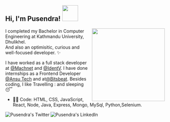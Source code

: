 <h2> Hi, I'm Pusendra! <img src="https://media.giphy.com/media/l0Iyn34fotpL8K9wI/giphy.gif" width="50"></h2>

<img align='right' src="https://media.giphy.com/media/3GYmecuz4ncOc/giphy.gif" width="230">

I completed my Bachelor in Computer Engineering at Kathmandu University, Dhulikhel.<br>
And also an optimisitic, curious and well-focused developer. :sparkles: <br>


I have worked as a full stack developer at [@Machnet](https://www.machnetinc.com/) and [@IdentV](https://nepal.identv.com/). I have done internships as a Frontend Developer [@Ansu Tech](http://www.ansutech.com/) and at[@Bitsbeat](https://www.bitsbeat.com/).
Besides coding, I like Travelling : and sleeping :sleeping:

- :man_technologist: Code: HTML, CSS, JavaScript, React, Node, Java, Express, Mongo, MySql, Python,Selenium.
 
 <a href="https://twitter.com/cpusendra">
  <img align="left" alt="Pusendra's Twitter" src="https://img.icons8.com/bubbles/50/000000/twitter.png"/>
</a>
<a href="https://www.linkedin.com/in/pusendra-c-ba1138112/">
  <img align="left" alt="Pusendra's LinkedIn" src="https://img.icons8.com/bubbles/50/000000/linkedin.png"/>
</a>



